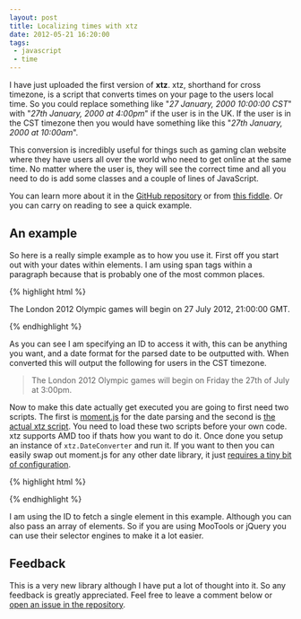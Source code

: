 ```yaml
---
layout: post
title: Localizing times with xtz
date: 2012-05-21 16:20:00
tags:
 - javascript
 - time
---
```


I have just uploaded the first version of **xtz**. xtz, shorthand for cross timezone, is a script that converts times on your page to the users local time. So you could replace something like "*27 January, 2000 10:00:00 CST*" with "*27th January, 2000 at 4:00pm*" if the user is in the UK. If the user is in the CST timezone then you would have something like this "*27th January, 2000 at 10:00am*".

This conversion is incredibly useful for things such as gaming clan website where they have users all over the world who need to get online at the same time. No matter where the user is, they will see the correct time and all you need to do is add some classes and a couple of lines of JavaScript.

You can learn more about it in the [GitHub repository](https://github.com/Wolfy87/xtz) or from [this fiddle](http://jsfiddle.net/Wolfy87/qgDLY/). Or you can carry on reading to see a quick example.

## An example

So here is a really simple example as to how you use it. First off you start out with your dates within elements. I am using span tags within a paragraph because that is probably one of the most common places.

{% highlight html %}
<p>The London 2012 Olympic games will begin on <span id='olympics-date' data-format='dddd [the] Do [of] MMMM [at] h:mma'>27 July 2012, 21:00:00 GMT</span>.</p>
{% endhighlight %}

As you can see I am specifying an ID to access it with, this can be anything you want, and a date format for the parsed date to be outputted with. When converted this will output the following for users in the CST timezone.

> The London 2012 Olympic games will begin on Friday the 27th of July at 3:00pm.

Now to make this date actually get executed you are going to first need two scripts. The first is [moment.js](http://momentjs.com/) for the date parsing and the second is [the actual xtz script](https://github.com/Wolfy87/xtz/blob/master/xtz.js). You need to load these two scripts before your own code. xtz supports AMD too if thats how you want to do it. Once done you setup an instance of `xtz.DateConverter` and run it. If you want to then you can easily swap out moment.js for any other date library, it just [requires a tiny bit of configuration](https://github.com/Wolfy87/xtz#dependencies).

{% highlight html %}
<script type='text/javascript' src='moment.js'></script>
<script type='text/javascript' src='xtz.js'></script>
<script type='text/javascript'>
    // Create your instance
    var converter = new xtz.DateConverter();
    
    // And execute it
    converter.run(document.getElementById('olympics-date'));
</script>
{% endhighlight %}

I am using the ID to fetch a single element in this example. Although you can also pass an array of elements. So if you are using MooTools or jQuery you can use their selector engines to make it a lot easier.

## Feedback

This is a very new library although I have put a lot of thought into it. So any feedback is greatly appreciated. Feel free to leave a comment below or [open an issue in the repository](https://github.com/Wolfy87/xtz/issues).